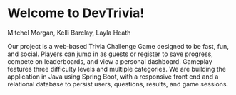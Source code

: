 <h1>Welcome to DevTrivia!</h1>
<p>Mitchel Morgan, Kelli Barclay, Layla Heath</p>
Our project is a web‑based Trivia Challenge Game designed to be fast, fun, and social. Players can jump in as guests or register to save progress, compete on leaderboards, and view a personal dashboard. Gameplay features three difficulty levels and multiple categories. We are building the application in Java using Spring Boot, with a responsive front end and a relational database to persist users, questions, results, and game sessions.

